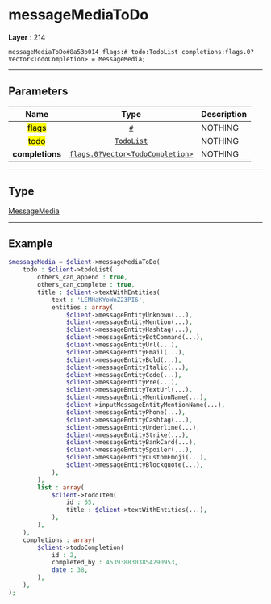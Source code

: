 # messageMediaToDo

**Layer** : 214

```tl
messageMediaToDo#8a53b014 flags:# todo:TodoList completions:flags.0?Vector<TodoCompletion> = MessageMedia;
```

---

## Parameters

| Name | Type | Description |
| :---: | :---: | :--- |
| <mark>flags</mark> | [`#`](type/#) | NOTHING |
| <mark>todo</mark> | [`TodoList`](type/TodoList) | NOTHING |
| **completions** | [`flags.0?Vector<TodoCompletion>`](type/TodoCompletion) | NOTHING |

---

## Type

[MessageMedia](type/MessageMedia)

---

## Example

```php
$messageMedia = $client->messageMediaToDo(
	todo : $client->todoList(
		others_can_append : true,
		others_can_complete : true,
		title : $client->textWithEntities(
			text : 'LEMHaKYoWnZ23PI6',
			entities : array(
				$client->messageEntityUnknown(...),
				$client->messageEntityMention(...),
				$client->messageEntityHashtag(...),
				$client->messageEntityBotCommand(...),
				$client->messageEntityUrl(...),
				$client->messageEntityEmail(...),
				$client->messageEntityBold(...),
				$client->messageEntityItalic(...),
				$client->messageEntityCode(...),
				$client->messageEntityPre(...),
				$client->messageEntityTextUrl(...),
				$client->messageEntityMentionName(...),
				$client->inputMessageEntityMentionName(...),
				$client->messageEntityPhone(...),
				$client->messageEntityCashtag(...),
				$client->messageEntityUnderline(...),
				$client->messageEntityStrike(...),
				$client->messageEntityBankCard(...),
				$client->messageEntitySpoiler(...),
				$client->messageEntityCustomEmoji(...),
				$client->messageEntityBlockquote(...),
			),
		),
		list : array(
			$client->todoItem(
				id : 55,
				title : $client->textWithEntities(...),
			),
		),
	),
	completions : array(
		$client->todoCompletion(
			id : 2,
			completed_by : 4539388303854290953,
			date : 38,
		),
	),
);
```